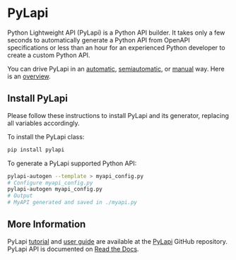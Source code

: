 # PyLapi

Python Lightweight API (PyLapi) is a Python API builder. It takes only a few seconds to automatically generate a Python API from OpenAPI specifications or less than an hour for an experienced Python developer to create a custom Python API.

You can drive PyLapi in an [automatic](./tutorials/2.%20How%20to%20use%20a%20PyLapi%20API.ipynb), [semiautomatic](./tutorials/5.%20PyLapi%20Generator%20Automation.ipynb), or [manual](./tutorials/3.%20A%20ChatGPT%20Conversation%20with%20PyLapi.ipynb) way.
Here is an [overview](./OVERVIEW.md).

## Install PyLapi

Please follow these instructions to install PyLapi and its generator, replacing all variables accordingly.

To install the PyLapi class:
```bash
pip install pylapi
```

To generate a PyLapi supported Python API:

```bash
pylapi-autogen --template > myapi_config.py
# Configure myapi_config.py
pylapi-autogen myapi_config.py
# Output
# MyAPI generated and saved in ./myapi.py
```

## More Information

PyLapi [tutorial](https://github.com/jackyko8/pylapi/blob/main/tutorials) and [user guide](https://github.com/jackyko8/pylapi/blob/main/user_guide) are available at the [PyLapi](https://github.com/jackyko8/pylapi) GitHub repository.
PyLapi API is documented on [Read the Docs](https://pylapi.readthedocs.io/).
